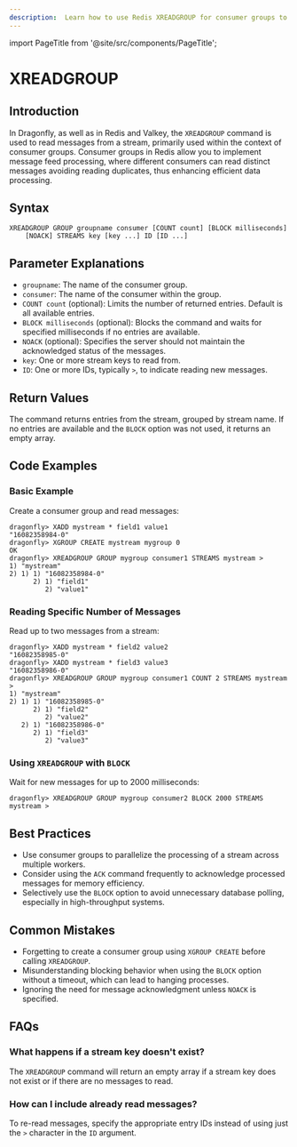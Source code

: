 ```yaml
---
description:  Learn how to use Redis XREADGROUP for consumer groups to read from streams.
---
```


import PageTitle from '@site/src/components/PageTitle';

# XREADGROUP

<PageTitle title="Redis XREADGROUP Command (Documentation) | Dragonfly" />

## Introduction

In Dragonfly, as well as in Redis and Valkey, the `XREADGROUP` command is used to read messages from a stream, primarily used within the context of consumer groups. 
Consumer groups in Redis allow you to implement message feed processing, where different consumers can read distinct messages avoiding reading duplicates, thus enhancing efficient data processing.

## Syntax

```shell
XREADGROUP GROUP groupname consumer [COUNT count] [BLOCK milliseconds] 
    [NOACK] STREAMS key [key ...] ID [ID ...]
```

## Parameter Explanations

- `groupname`: The name of the consumer group.
- `consumer`: The name of the consumer within the group.
- `COUNT count` (optional): Limits the number of returned entries. Default is all available entries.
- `BLOCK milliseconds` (optional): Blocks the command and waits for specified milliseconds if no entries are available.
- `NOACK` (optional): Specifies the server should not maintain the acknowledged status of the messages.
- `key`: One or more stream keys to read from.
- `ID`: One or more IDs, typically `>`, to indicate reading new messages.

## Return Values

The command returns entries from the stream, grouped by stream name. 
If no entries are available and the `BLOCK` option was not used, it returns an empty array.

## Code Examples

### Basic Example

Create a consumer group and read messages:

```shell
dragonfly> XADD mystream * field1 value1
"16082358984-0"
dragonfly> XGROUP CREATE mystream mygroup 0
OK
dragonfly> XREADGROUP GROUP mygroup consumer1 STREAMS mystream >
1) "mystream"
2) 1) 1) "16082358984-0"
      2) 1) "field1"
         2) "value1"
```

### Reading Specific Number of Messages

Read up to two messages from a stream:

```shell
dragonfly> XADD mystream * field2 value2
"16082358985-0"
dragonfly> XADD mystream * field3 value3
"16082358986-0"
dragonfly> XREADGROUP GROUP mygroup consumer1 COUNT 2 STREAMS mystream >
1) "mystream"
2) 1) 1) "16082358985-0"
      2) 1) "field2"
         2) "value2"
   2) 1) "16082358986-0"
      2) 1) "field3"
         2) "value3"
```

### Using `XREADGROUP` with `BLOCK`

Wait for new messages for up to 2000 milliseconds:

```shell
dragonfly> XREADGROUP GROUP mygroup consumer2 BLOCK 2000 STREAMS mystream >
```

## Best Practices

- Use consumer groups to parallelize the processing of a stream across multiple workers.
- Consider using the `ACK` command frequently to acknowledge processed messages for memory efficiency.
- Selectively use the `BLOCK` option to avoid unnecessary database polling, especially in high-throughput systems.

## Common Mistakes

- Forgetting to create a consumer group using `XGROUP CREATE` before calling `XREADGROUP`.
- Misunderstanding blocking behavior when using the `BLOCK` option without a timeout, which can lead to hanging processes.
- Ignoring the need for message acknowledgment unless `NOACK` is specified.

## FAQs

### What happens if a stream key doesn't exist?

The `XREADGROUP` command will return an empty array if a stream key does not exist or if there are no messages to read.

### How can I include already read messages?

To re-read messages, specify the appropriate entry IDs instead of using just the `>` character in the `ID` argument.
